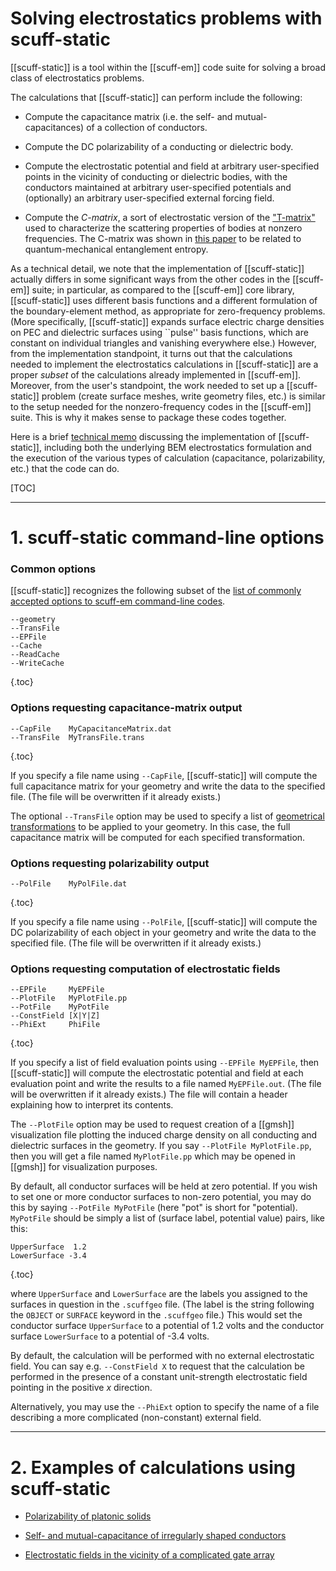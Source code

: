 <h1> Solving electrostatics problems with
     <span class="SC">scuff-static</span>
</h1>

[[scuff-static]] is a tool within the
[[scuff-em]] code suite for solving
a broad class of electrostatics problems.

The calculations that [[scuff-static]] can
perform include the following:

+ Compute the capacitance matrix (i.e. the self- and mutual-
capacitances) of a collection of conductors.

+ Compute the DC polarizability of a conducting or
dielectric body.

+ Compute the electrostatic potential and field
at arbitrary user-specified points in the vicinity
of conducting or dielectric bodies, with the
conductors maintained at arbitrary user-specified
potentials and (optionally) an arbitrary user-specified
external forcing field.

+ Compute the *C-matrix*, a sort of electrostatic
version of the
["T-matrix"](../scuff-tmatrix/scuff-tmatrix.md)
used to characterize the scattering properties
of bodies at nonzero frequencies. The C-matrix
was shown in
[this paper](http://dx.doi.org/10.1103/PhysRevLett.114.151602)
to be related to quantum-mechanical entanglement
entropy.

As a technical detail, we note that the implementation of
[[scuff-static]] actually differs in some significant ways
from the other codes in the [[scuff-em]] suite; in particular,
as compared to the [[scuff-em]] core library,
[[scuff-static]] uses different basis functions and a
different formulation of the boundary-element method, as
appropriate for zero-frequency problems. (More specifically,
[[scuff-static]] expands
surface electric charge densities on PEC and dielectric
surfaces using ``pulse'' basis functions, which are
constant on individual triangles and vanishing everywhere
else.) However, from the implementation standpoint, it
turns out that the calculations needed to implement the
electrostatics calculations in [[scuff-static]] are a
proper *subset* of the calculations already implemented
in [[scuff-em]]. Moreover, from the user's standpoint,
the work needed to set up a [[scuff-static]] problem
(create surface meshes, write geometry files, etc.)
is similar to the setup needed for the nonzero-frequency
codes in the [[scuff-em]] suite.
This is why it makes sense to package these codes together.

Here is a brief [technical memo](scuff-static.pdf)
discussing the implementation of [[scuff-static]],
including both the underlying BEM electrostatics formulation
and the execution of the various types of calculation
(capacitance, polarizability, etc.) that the code can do.

[//]: ###################################################
[//]: ###################################################
[//]: ###################################################

[TOC]

--------------------------------------------------

<a name="CommandLineOptions"></a>
# 1. <span class="SC">scuff-static</span> command-line options

### Common options

[[scuff-static]] recognizes the following subset of the
[list of commonly accepted options to
 <span class="SC">scuff-em</span> command-line codes][CommonOptions].

  ````
--geometry
--TransFile
--EPFile
--Cache
--ReadCache
--WriteCache
  ````
{.toc}

### Options requesting capacitance-matrix output

  ````
--CapFile    MyCapacitanceMatrix.dat
--TransFile  MyTransFile.trans
  ````
{.toc}

If you specify a file name using `--CapFile`, [[scuff-static]]
will compute the full capacitance matrix for your geometry
and write the data to the specified file. (The file will be
overwritten if it already exists.)

The optional `--TransFile` option may be used to specify a
list of
[geometrical transformations](../../reference/Transformations.md)
to be applied to your geometry. In this case, the full capacitance
matrix will be computed for each specified transformation.

### Options requesting polarizability output

  ````
--PolFile    MyPolFile.dat
  ````
{.toc}

If you specify a file name using `--PolFile`, [[scuff-static]]
will compute the DC polarizability of each object in your
geometry and write the data to the specified file. (The file
will be overwritten if it already exists.)

### Options requesting computation of electrostatic fields

  ````
--EPFile     MyEPFile
--PlotFile   MyPlotFile.pp
--PotFile    MyPotFile
--ConstField [X|Y|Z]
--PhiExt     PhiFile
  ````
{.toc}

If you specify a list of field evaluation points using
`--EPFile MyEPFile`, then [[scuff-static]] will compute
the electrostatic potential and field at each evaluation
point and write the results to a file named `MyEPFile.out`.
(The file will be overwritten if it already exists.)
The file will contain a header explaining how to interpret
its contents.

The `--PlotFile` option may be used to request
creation of a [[gmsh]] visualization file plotting
the induced charge density on all conducting and
dielectric surfaces in the geometry.
If you say `--PlotFile MyPlotFile.pp`, then you
will get a file named `MyPlotFile.pp` which
may be opened in [[gmsh]] for visualization purposes.

By default, all conductor surfaces will be held
at zero potential. If you wish to set one or more
conductor surfaces to non-zero potential, you may do this
by saying `--PotFile MyPotFile` (here "pot" is short
for "potential). `MyPotFile` should be simply a
list of (surface label, potential value) pairs,
like this:

  ````
 UpperSurface  1.2
 LowerSurface -3.4
  ````
{.toc}

where `UpperSurface` and `LowerSurface` are the
labels you assigned to the surfaces in question
in the `.scuffgeo` file. (The label is the string
following the `OBJECT` or `SURFACE` keyword
in the `.scuffgeo` file.) This would set the
conductor surface `UpperSurface` to a potential of
1.2 volts and the conductor surface `LowerSurface`
to a potential of -3.4 volts.

By default, the calculation will be performed with
no external electrostatic field. You can say e.g.
`--ConstField X` to request that the calculation
be performed in the presence of a constant unit-strength
electrostatic field pointing in the positive $x$
direction.

Alternatively, you may use the `--PhiExt` option
to specify the name of a file describing a more
complicated (non-constant) external field.

--------------------------------------------------
<a name="Examples"></a>
# 2. Examples of calculations using <span class="SC">scuff-static</span>

+ [Polarizability of platonic solids][PlatonicSolids]

+ [Self- and mutual-capacitance of irregularly shaped conductors][TwoBodyCapacitor]

+ [Electrostatic fields in the vicinity of a complicated gate array][PlatonicSolids]

[PlatonicSolids]: ../../examples/PlatonicSolids/PlatonicSolids.md
[TwoBodyCapacitor]: ../../examples/TwoBodyCapacitor/TwoBodyCapacitor.md
[CommonOptions]: ../GeneralReference.md#CommonOptions
